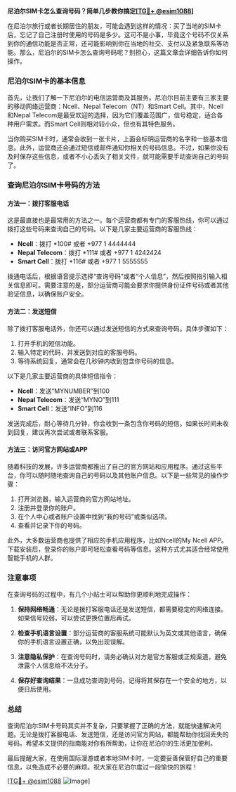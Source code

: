 **尼泊尔SIM卡怎么查询号码？简单几步教你搞定[[TG💪+ @esim1088](https://t.me/s/esim1088)]**

在尼泊尔旅行或者长期居住的朋友，可能会遇到这样的情况：买了当地的SIM卡后，忘记了自己注册时使用的号码是多少。这可不是小事，毕竟这个号码不仅关系到你的通信功能是否正常，还可能影响到你在当地的社交、支付以及紧急联系等功能。那么，尼泊尔的SIM卡怎么查询号码呢？别担心，这篇文章会详细告诉你如何操作。

### 尼泊尔SIM卡的基本信息

首先，让我们了解一下尼泊尔的电信运营商及其服务。尼泊尔目前主要有三家主要的移动网络运营商：Ncell、Nepal Telecom（NT）和Smart Cell。其中，Ncell和Nepal Telecom是最受欢迎的选择，因为它们覆盖范围广，信号稳定，适合各种用户需求。而Smart Cell则相对较小众，但也有其特色服务。

当你购买SIM卡时，通常会收到一张卡片，上面会标明运营商的名字和一些基本信息。此外，运营商还会通过短信或邮件通知你相关的号码信息。不过，如果你没有及时保存这些信息，或者不小心丢失了相关文件，就可能需要手动查询自己的号码了。

### 查询尼泊尔SIM卡号码的方法

#### 方法一：拨打客服电话

这是最直接也是最常用的方法之一。每个运营商都有专门的客服热线，你可以通过拨打这些号码来查询自己的号码。以下是几家主要运营商的客服热线：

- **Ncell**：拨打 *100# 或者 +977 1 4444444
- **Nepal Telecom**：拨打 *111# 或者 +977 1 4242424
- **Smart Cell**：拨打 *116# 或者 +977 1 5555555

拨通电话后，根据语音提示选择“查询号码”或者“个人信息”，然后按照指引输入相关信息即可。需要注意的是，部分运营商可能会要求你提供身份证件号码或者其他验证信息，以确保账户安全。

#### 方法二：发送短信

除了拨打客服电话外，你还可以通过发送短信的方式来查询号码。具体步骤如下：

1. 打开手机的短信功能。
2. 输入特定的代码，并发送到对应的客服号码。
3. 等待系统回复，通常会在几秒钟内收到包含你号码的信息。

以下是几家主要运营商的具体短信指令：

- **Ncell**：发送“MYNUMBER”到100
- **Nepal Telecom**：发送“MYNO”到111
- **Smart Cell**：发送“INFO”到116

发送完成后，耐心等待几分钟，你会收到一条包含你号码的短信。如果长时间未收到回复，建议再次尝试或者联系客服。

#### 方法三：访问官方网站或APP

随着科技的发展，许多运营商都推出了自己的官方网站和应用程序。通过这些平台，你可以随时随地查询自己的号码以及其他账户信息。以下是一些常见的操作步骤：

1. 打开浏览器，输入运营商的官方网站地址。
2. 注册并登录你的账户。
3. 在个人中心或者账户设置中找到“我的号码”或类似选项。
4. 查看并记录下你的号码。

此外，大多数运营商也提供了相应的手机应用程序，比如Ncell的My Ncell APP。下载安装后，登录你的账户即可轻松查看号码等信息。这种方式尤其适合经常使用智能手机的人群。

### 注意事项

在查询号码的过程中，有几个小贴士可以帮助你更顺利地完成操作：

1. **保持网络畅通**：无论是拨打客服电话还是发送短信，都需要稳定的网络连接。如果信号较弱，可以尝试更换位置后再试。
   
2. **检查手机语言设置**：部分运营商的客服系统可能默认为英文或其他语言，确保你的手机语言设置正确，以免出现误解。

3. **注意隐私保护**：在查询号码时，请务必确认对方是官方客服或正规渠道，避免泄露个人信息给不法分子。

4. **保存好查询结果**：一旦成功查询到号码，记得将其保存在一个安全的地方，以便日后使用。

### 总结

查询尼泊尔SIM卡号码其实并不复杂，只要掌握了正确的方法，就能快速解决问题。无论是拨打客服电话、发送短信，还是访问官方网站，都能帮助你找回丢失的号码。希望本文提供的指南能对你有所帮助，让你在尼泊尔的生活更加便利。

最后提醒大家，在使用国际漫游或者本地SIM卡时，一定要妥善保管好自己的重要信息，以免造成不必要的麻烦。祝大家在尼泊尔度过一段愉快的旅程！

[[TG💪+ @esim1088](https://t.me/s/esim1088) ![Image](https://i.postimg.cc/4NQfJmqS/Snipaste-2025-05-13-00-14-12.png)]